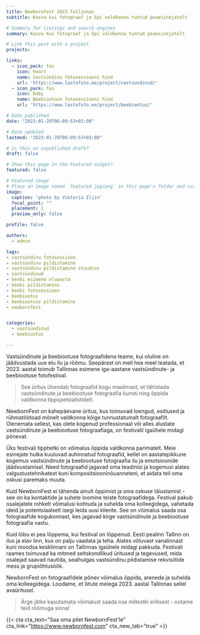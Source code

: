 ```yaml
---
title: NewbornFest 2023 Tallinnas
subtitle: Kasva kui fotograaf ja õpi valdkonna tuntud peaesinejatelt

# Summary for listings and search engines
summary: Kasva kui fotograaf ja õpi valdkonna tuntud peaesinejatelt

# Link this post with a project
projects: 

links:
  - icon_pack: fas
    icon: heart
    name: Vastsündinu fotosessiooni hind
    url: 'https://www.lastefoto.ee/project/vastsundinud/'
  - icon_pack: fas
    icon: baby
    name: Beebiootuse fotosessiooni hind
    url: 'https://www.lastefoto.ee/project/beebiootus/'

# Date published
date: "2023-01-29T06:09:53+03:00"

# Date updated
lastmod: "2023-01-29T06:09:53+03:00"

# Is this an unpublished draft?
draft: false

# Show this page in the Featured widget?
featured: false

# Featured image
# Place an image named `featured.jpg/png` in this page's folder and customize its options here.
image:
  caption: 'photo by Viktoria Iljin'
  focal_point: ""
  placement: 1
  preview_only: false

profile: false

authors:
  - admin

tags:
- vastsündinu fotosessioon 
- vastsündinu pildistamine
- vastsündinu pildistamine stuudios
- vastsündinud
- beebi esimene eluaasta
- beebi pildistamine
- beebi fotosessioon
- beebiootus
- beebiootuse pildistamine
- newbornfest


categories:
  - vastsündinud
  - beebiootus

---
```

Vastsündinute ja beebiootuse fotograafidena teame, kui oluline on jäädvustada uue elu ilu ja rõõmu. Seepärast on meil hea meel teatada, et 2023. aastal toimub Tallinnas esimene iga-aastane vastsündinute- ja beebiootuse fotofestival. 

>See üritus ühendab fotograafid kogu maailmast, et tähistada vastsündinute ja beebiootuse fotograafia kunsti ning õppida valdkonna tippspetsialistidelt. 

NewbornFest on kahepäevane üritus, kus toimuvad loengud, esitlused ja rühmatöötoad mõnelt valdkonna kõige tunnustatumalt fotograafilt. Olenemata sellest, kas olete kogenud professionaal või alles alustate vastsündinute ja beebiootuse fotograafiaga, on festivalil igaühele midagi põnevat. 

Üks festivali tipphetki on võimalus õppida valdkonna parimatelt. Meie esinejate hulka kuuluvad auhinnatud fotograafid, kellel on aastatepikkune kogemus vastsündinute ja beebiootuse fotograafia ilu ja emotsioonide jäädvustamisel. Need fotograafid jagavad oma teadmisi ja kogemusi alates valgustustehnikatest kuni kompositsiooninõuanneteni, et aidata teil oma oskusi paremaks muuta. 

Kuid NewbornFest ei tähenda ainult õppimist ja oma oskuse täiustamist - see on ka kontaktide ja suhete loomine teiste fotograafidega. Festival pakub osalejatele rohkelt võimalusi kohtuda ja suhelda oma kolleegidega, vahetada ideid ja potentsiaalselt isegi leida uusi kliente. See on võimalus saada osa fotograafide kogukonnast, kes jagavad kirge vastsündinute ja beebiootuse fotograafia vastu. 

Kuid lõbu ei pea lõppema, kui festival on lõppenud. Eesti pealinn Tallinn on ilus ja elav linn, kus on palju vaadata ja teha. Alates võluvast vanalinnast kuni moodsa kesklinnani on Tallinnas igaühele midagi pakkuda. Festivali raames toimuvad ka mitmed seltskondlikud üritused ja tegevused, mida osalejad saavad nautida, sealhulgas vastsündinu pildistamise rekvisiitide mess ja grupiõhtusöök. 

NewbornFest on fotograafidele põnev võimalus õppida, areneda ja suhelda oma kolleegidega. Loodame, et liitute meiega 2023. aastal Tallinnas sellel avaüritusel. 

> Ärge jätke kasutamata võimalust saada osa millestki erilisest - ootame teid rõõmuga sinna!

{{< cta cta_text="Saa oma pilet NewbornFest'le" cta_link="https://www.newbornfest.com" cta_new_tab="true" >}}